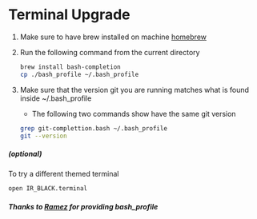 # Terminal Upgrade

1. Make sure to have brew installed on machine [homebrew](https://brew.sh)

2. Run the following command from the current directory

	```bash
	brew install bash-completion
	cp ./bash_profile ~/.bash_profile
	```

3. Make sure that the version git you are running matches what is found inside ~/.bash_profile
    * The following two commands show have the same git version

	```bash
	grep git-complettion.bash ~/.bash_profile
	git --version
	```

##### (*optional*)
To try a different themed terminal 
```bash
open IR_BLACK.terminal
```
##### Thanks to [Ramez](https://github.com/ramezjm) for providing bash_profile
